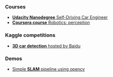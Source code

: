 ### Courses

- [**Udacity Nanodegree** Self-Driving Car Engineer](https://cgebbe.github.io/udacity_nanodegree_selfdriving)
- [**Coursera course** Robotics: perception](https://github.com/cgebbe/coursera_robotics_perception)



### Kaggle competitions

- [**3D car detection** hosted by Baidu](https://github.com/cgebbe/kaggle_pku-autonomous-driving)  



### Demos

- [Simple **SLAM** pipeline using opencv](https://github.com/cgebbe/demo_slam)

